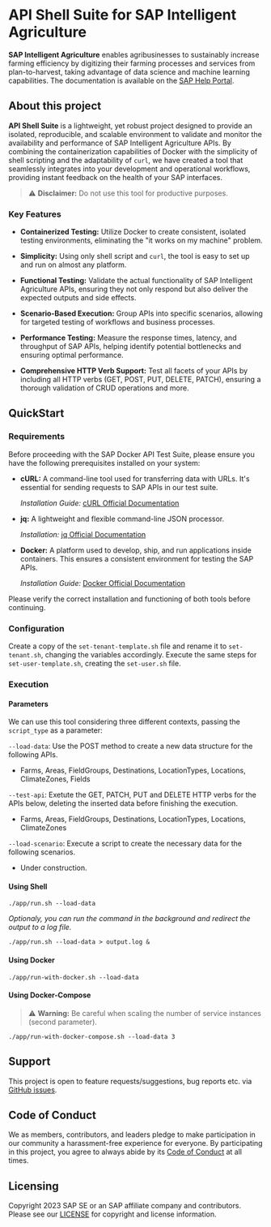 # API Shell Suite for SAP Intelligent Agriculture

**SAP Intelligent Agriculture** enables agribusinesses to sustainably increase farming efficiency by digitizing their farming processes and services from plan-to-harvest, taking advantage of data science and machine learning capabilities. The documentation is available on the [SAP Help Portal](https://help.sap.com/docs/SAP_INTELLIGENT_AGRICULTURE).

## About this project

**API Shell Suite** is a lightweight, yet robust project designed to provide an isolated, reproducible, and scalable environment to validate and monitor the availability and performance of SAP Intelligent Agriculture APIs. By combining the containerization capabilities of Docker with the simplicity of shell scripting and the adaptability of `curl`, we have created a tool that seamlessly integrates into your development and operational workflows, providing instant feedback on the health of your SAP interfaces.

> ⚠️ **Disclaimer:** Do not use this tool for productive purposes.

### Key Features

- **Containerized Testing:** Utilize Docker to create consistent, isolated testing environments, eliminating the "it works on my machine" problem.

- **Simplicity:** Using only shell script and `curl`, the tool is easy to set up and run on almost any platform.

- **Functional Testing:** Validate the actual functionality of SAP Intelligent Agriculture APIs, ensuring they not only respond but also deliver the expected outputs and side effects.

- **Scenario-Based Execution:** Group APIs into specific scenarios, allowing for targeted testing of workflows and business processes.

- **Performance Testing:** Measure the response times, latency, and throughput of SAP APIs, helping identify potential bottlenecks and ensuring optimal performance.

- **Comprehensive HTTP Verb Support:** Test all facets of your APIs by including all HTTP verbs (GET, POST, PUT, DELETE, PATCH), ensuring a thorough validation of CRUD operations and more.

## QuickStart

### Requirements

Before proceeding with the SAP Docker API Test Suite, please ensure you have the following prerequisites installed on your system:

- **cURL:** A command-line tool used for transferring data with URLs. It's essential for sending requests to SAP APIs in our test suite.
  
  *Installation Guide:* [cURL Official Documentation](https://curl.se/docs/install.html)

- **jq:** A lightweight and flexible command-line JSON processor.

  *Installation:* [jq Official Documentation](https://stedolan.github.io/jq/download/)

- **Docker:** A platform used to develop, ship, and run applications inside containers. This ensures a consistent environment for testing the SAP APIs.

  *Installation Guide:* [Docker Official Documentation](https://docs.docker.com/get-docker/)

Please verify the correct installation and functioning of both tools before continuing.

### Configuration

Create a copy of the `set-tenant-template.sh` file and rename it to `set-tenant.sh`, changing the variables accordingly. Execute the same steps for `set-user-template.sh`, creating the `set-user.sh` file.

### Execution

#### Parameters

We can use this tool considering three different contexts, passing the `script_type` as a parameter:

`--load-data`: Use the POST method to create a new data structure for the following APIs.
- Farms, Areas, FieldGroups, Destinations, LocationTypes, Locations, ClimateZones, Fields

`--test-api`: Exetute the GET, PATCH, PUT and DELETE HTTP verbs for the APIs below, deleting the inserted data before finishing the execution.
- Farms, Areas, FieldGroups, Destinations, LocationTypes, Locations, ClimateZones

`--load-scenario`: Execute a script to create the necessary data for the following scenarios.
- Under construction.

#### Using Shell

```
./app/run.sh --load-data
```
*Optionaly, you can run the command in the background and redirect the output to a log file.*
```
./app/run.sh --load-data > output.log &
```

#### Using Docker

```
./app/run-with-docker.sh --load-data
```

#### Using Docker-Compose

> ⚠️ **Warning:** Be careful when scaling the number of service instances (second parameter).
```
./app/run-with-docker-compose.sh --load-data 3
```

## Support

This project is open to feature requests/suggestions, bug reports etc. via [GitHub issues](https://github.tools.sap/I831372/api-data-load/issues).

## Code of Conduct

We as members, contributors, and leaders pledge to make participation in our community a harassment-free experience for everyone. By participating in this project, you agree to always abide by its [Code of Conduct](https://github.com/SAP/.github/blob/main/CODE_OF_CONDUCT.md) at all times.

## Licensing

Copyright 2023 SAP SE or an SAP affiliate company and contributors. Please see our [LICENSE](LICENSE) for copyright and license information. 
